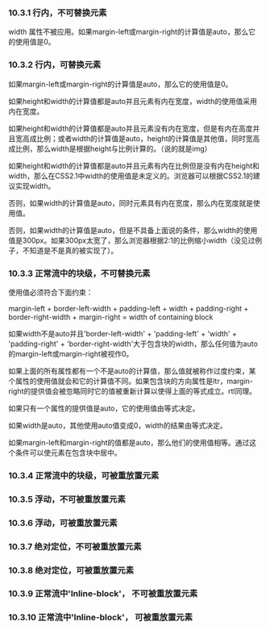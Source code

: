### 10.3.1 行内，不可替换元素

width 属性不被应用。如果margin-left或margin-right的计算值是auto，那么它的使用值是0。

### 10.3.2 行内，可替换元素

如果margin-left或margin-right的计算值是auto，那么它的使用值是0。

如果height和width的计算值都是auto并且元素有内在宽度，width的使用值采用内在宽度。

如果height和width的计算值都是auto并且元素没有内在宽度，但是有内在高度并且宽高成比例；或者width的计算值是auto，height的计算值是其他值，同时宽高成比例，那么width是根据height与比例计算的。（说的就是img）

如果height和width的计算值都是auto并且元素有内在比例但是没有内在height和width，那么在CSS2.1中width的使用值是未定义的。浏览器可以根据CSS2.1的建议实现width。

否则，如果width的计算值是auto，同时元素具有内在宽度，那么内在宽度就是使用值。

否则，如果width的计算值是auto，但是不具备上面说的条件，那么width的使用值是300px。如果300px太宽了，那么浏览器根据2:1的比例缩小width（没见过例子，不知道是不是真的被实现了）。

### 10.3.3 正常流中的块级，不可替换元素

使用值必须符合下面约束：

margin-left + border-left-width + padding-left + width + padding-right + border-right-width + margin-right = width of containing block

如果width不是auto并且'border-left-width' + 'padding-left' + 'width' + 'padding-right' + 'border-right-width'大于包含块的width，那么任何值为auto的margin-left或margin-right被视作0。

如果上面的所有属性都有一个不是auto的计算值，那么值就被称作过度约束，某个属性的使用值就会和它的计算值不同。如果包含块的方向属性是ltr，margin-right的提供值会被忽略同时它的值被重新计算以使得上面的等式成立。rtl同理。

如果只有一个属性的提供值是auto，它的使用值由等式决定。

如果width是auto，其他使用auto值变成0，width的结果由等式决定。

如果margin-left和margin-right的值都是auto，那么他们的使用值相等。通过这个条件可以使元素在包含块中居中。

### 10.3.4 正常流中的块级，可被重放置元素

### 10.3.5 浮动，不可被重放置元素

### 10.3.6 浮动，可被重放置元素

### 10.3.7 绝对定位，不可被重放置元素

### 10.3.8 绝对定位，可被重放置元素

### 10.3.9 正常流中'Inline-block'， 不可被重放置元素

### 10.3.10 正常流中'Inline-block'， 可被重放置元素
